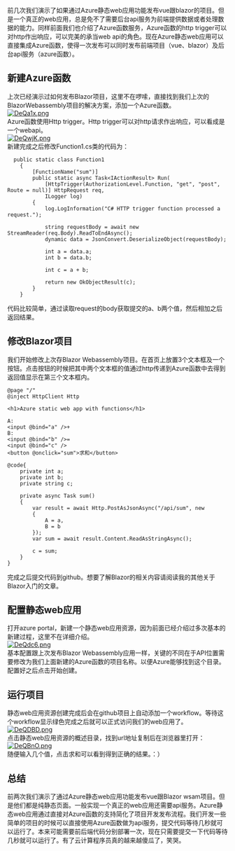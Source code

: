 前几次我们演示了如果通过Azure静态web应用功能发布vue跟blazor的项目。但是一个真正的web应用，总是免不了需要后台api服务为前端提供数据或者处理数据的能力。同样前面我们也介绍了Azure函数服务，Azure函数的http trigger可以对http作出响应，可以完美的承当web api的角色。现在Azure静态web应用可以直接集成Azure函数，使得一次发布可以同时发布前端项目（vue、blazor）及后台api服务（azure函数）。
## 新建Azure函数
上次已经演示过如何发布Blazor项目，这里不在啰嗦，直接找到我们上次的BlazorWebassembly项目的解决方案，添加一个Azure函数。   
[![DeQa1x.png](https://s3.ax1x.com/2020/11/18/DeQa1x.png)](https://imgchr.com/i/DeQa1x)   
Azure函数使用Http trigger。Http trigger可以对http请求作出响应，可以看成是一个webapi。    
[![DeQwjK.png](https://s3.ax1x.com/2020/11/18/DeQwjK.png)](https://imgchr.com/i/DeQwjK)   
新建完成之后修改Function1.cs类的代码为：
```
  public static class Function1
    {
        [FunctionName("sum")]
        public static async Task<IActionResult> Run(
            [HttpTrigger(AuthorizationLevel.Function, "get", "post", Route = null)] HttpRequest req,
            ILogger log)
        {
            log.LogInformation("C# HTTP trigger function processed a request.");

            string requestBody = await new StreamReader(req.Body).ReadToEndAsync();
            dynamic data = JsonConvert.DeserializeObject(requestBody);

            int a = data.a;
            int b = data.b;

            int c = a + b;

            return new OkObjectResult(c);
        }
    }
```
代码比较简单，通过读取request的body获取提交的a、b两个值，然后相加之后返回结果。
## 修改Blazor项目
我们开始修改上次存Blazor Webassembly项目。在首页上放置3个文本框及一个按钮。点击按钮的时候把其中两个文本框的值通过http传递到Azure函数中去得到返回值显示在第三个文本框内。
```
@page "/"
@inject HttpClient Http

<h1>Azure static web app with functions</h1>

A:
<input @bind="a" />+
B:
<input @bind="b" />=
<input @bind="c" />
<button @onclick="sum">求和</button>

@code{
    private int a;
    private int b;
    private string c;

    private async Task sum()
    {
        var result = await Http.PostAsJsonAsync("/api/sum", new
        {
            A = a,
            B = b
        });
        var sum = await result.Content.ReadAsStringAsync();

        c = sum;
    }
}

```
完成之后提交代码到github。想要了解Blazor的相关内容请阅读我的其他关于Blazor入门的文章。
## 配置静态web应用
打开azure portal，新建一个静态web应用资源，因为前面已经介绍过多次基本的新建过程，这里不在详细介绍。   
[![DeQdc6.png](https://s3.ax1x.com/2020/11/18/DeQdc6.png)](https://imgchr.com/i/DeQdc6)   
基本配置跟上次发布Blazor Webassembly应用一样，关键的不同在于API位置需要修改为我们上面新建的Azure函数的项目名称。以便Azure能够找到这个目录。配置好之后点击开始创建。
## 运行项目
静态web应用资源创建完成后会在github项目上自动添加一个workflow。等待这个workflow显示绿色完成之后就可以正式访问我们的web应用了。   
[![DeQDBD.png](https://s3.ax1x.com/2020/11/18/DeQDBD.png)](https://imgchr.com/i/DeQDBD)   
点击静态web应用资源的概述目录，找到url地址复制后在浏览器里打开：   
[![DeQBnO.png](https://s3.ax1x.com/2020/11/18/DeQBnO.png)](https://imgchr.com/i/DeQBnO)   
随便输入几个值，点击求和可以看到得到正确的结果。：）
## 总结
前两次我们演示了通过Azure静态web应用功能发布vue跟Blazor wsam项目。但是他们都是纯静态页面。一般实现一个真正的web应用还需要api服务。Azure静态web应用通过直接对Azure函数的支持简化了项目开发发布流程。我们开发一些简单的项目的时候可以直接使用Azure函数做为api服务，提交代码等待几秒就可以运行了。本来可能需要前后端代码分别部署一次，现在只需要提交一下代码等待几秒就可以运行了。有了云计算程序员真的越来越傻瓜了，笑哭。